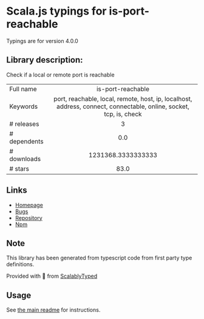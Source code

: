 
# Scala.js typings for is-port-reachable

Typings are for version 4.0.0

## Library description:
Check if a local or remote port is reachable

|                    |                 |
| ------------------ | :-------------: |
| Full name          | is-port-reachable |
| Keywords           | port, reachable, local, remote, host, ip, localhost, address, connect, connectable, online, socket, tcp, is, check |
| # releases         | 3 |
| # dependents       | 0.0 |
| # downloads        | 1231368.3333333333 |
| # stars            | 83.0 |

## Links
- [Homepage](https://github.com/sindresorhus/is-port-reachable#readme)
- [Bugs](https://github.com/sindresorhus/is-port-reachable/issues)
- [Repository](https://github.com/sindresorhus/is-port-reachable)
- [Npm](https://www.npmjs.com/package/is-port-reachable)
    


## Note
This library has been generated from typescript code from first party type definitions.

Provided with :purple_heart: from [ScalablyTyped](https://github.com/oyvindberg/ScalablyTyped)

## Usage
See [the main readme](../../readme.md) for instructions.


